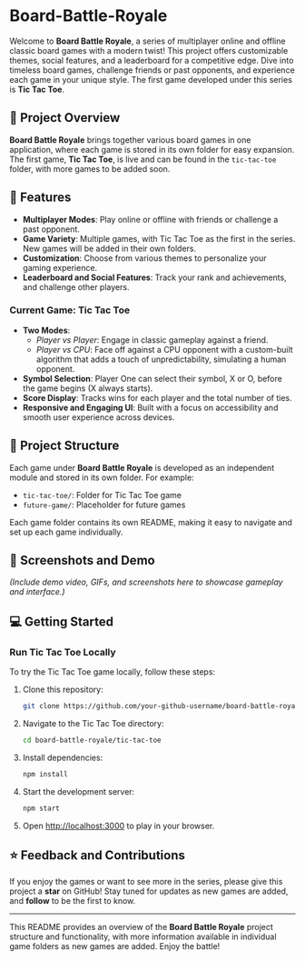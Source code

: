 # Board-Battle-Royale

Welcome to **Board Battle Royale**, a series of multiplayer online and offline classic board games with a modern twist! This project offers customizable themes, social features, and a leaderboard for a competitive edge. Dive into timeless board games, challenge friends or past opponents, and experience each game in your unique style. The first game developed under this series is **Tic Tac Toe**.

## 🎲 Project Overview

**Board Battle Royale** brings together various board games in one application, where each game is stored in its own folder for easy expansion. The first game, **Tic Tac Toe**, is live and can be found in the `tic-tac-toe` folder, with more games to be added soon.

## 🚀 Features

- **Multiplayer Modes**: Play online or offline with friends or challenge a past opponent.
- **Game Variety**: Multiple games, with Tic Tac Toe as the first in the series. New games will be added in their own folders.
- **Customization**: Choose from various themes to personalize your gaming experience.
- **Leaderboard and Social Features**: Track your rank and achievements, and challenge other players.

### Current Game: Tic Tac Toe

- **Two Modes**: 
  - *Player vs Player*: Engage in classic gameplay against a friend.
  - *Player vs CPU*: Face off against a CPU opponent with a custom-built algorithm that adds a touch of unpredictability, simulating a human opponent.
- **Symbol Selection**: Player One can select their symbol, X or O, before the game begins (X always starts).
- **Score Display**: Tracks wins for each player and the total number of ties.
- **Responsive and Engaging UI**: Built with a focus on accessibility and smooth user experience across devices.

## 📂 Project Structure

Each game under **Board Battle Royale** is developed as an independent module and stored in its own folder. For example:
- `tic-tac-toe/`: Folder for Tic Tac Toe game
- `future-game/`: Placeholder for future games

Each game folder contains its own README, making it easy to navigate and set up each game individually.

## 📸 Screenshots and Demo

*(Include demo video, GIFs, and screenshots here to showcase gameplay and interface.)*

## 💻 Getting Started

### Run Tic Tac Toe Locally

To try the Tic Tac Toe game locally, follow these steps:

1. Clone this repository:
   ```bash
   git clone https://github.com/your-github-username/board-battle-royale.git
   ```
2. Navigate to the Tic Tac Toe directory:
   ```bash
   cd board-battle-royale/tic-tac-toe
   ```
3. Install dependencies:
   ```bash
   npm install
   ```
4. Start the development server:
   ```bash
   npm start
   ```
5. Open [http://localhost:3000](http://localhost:3000) to play in your browser.

## ⭐ Feedback and Contributions

If you enjoy the games or want to see more in the series, please give this project a **star** on GitHub! Stay tuned for updates as new games are added, and **follow** to be the first to know.

---

This README provides an overview of the **Board Battle Royale** project structure and functionality, with more information available in individual game folders as new games are added. Enjoy the battle!
